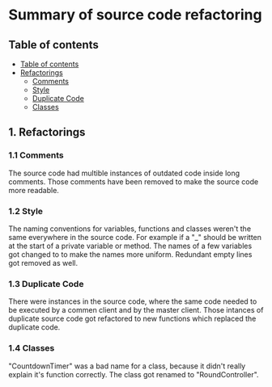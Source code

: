 # Summary of source code refactoring

## Table of contents

- [Table of contents](https://github.com/Tiaaam/GuessMaster/blob/master/docs/Summary_of_source_code_refactoring.md#table-of-contents)
- [Refactorings](https://github.com/Tiaaam/GuessMaster/blob/master/docs/Summary_of_source_code_refactoring.md#1-refactorings)
  - [Comments](https://github.com/Tiaaam/GuessMaster/blob/master/docs/Summary_of_source_code_refactoring.md#11-comments)
  - [Style](https://github.com/Tiaaam/GuessMaster/blob/master/docs/Summary_of_source_code_refactoring.md#12-style)
  - [Duplicate Code](https://github.com/Tiaaam/GuessMaster/blob/master/docs/Summary_of_source_code_refactoring.md#13-duplicate-code)
  - [Classes](https://github.com/Tiaaam/GuessMaster/blob/master/docs/Summary_of_source_code_refactoring.md#14-classes)

## 1. Refactorings

### 1.1 Comments
The source code had multible instances of outdated code inside long comments. 
Those comments have been removed to make the source code more readable.

### 1.2 Style
The naming conventions for variables, functions and classes weren't the same everywhere in the source code. For example if a "_" should be written at the start of a private variable or method. 
The names of a few variables got changed to to make the names more uniform.
Redundant empty lines got removed as well.

### 1.3 Duplicate Code
There were instances in the source code, where the same code needed to be executed by a commen client and by the master client. 
Those intances of duplicate source code got refactored to new functions which replaced the duplicate code.

### 1.4 Classes
"CountdownTimer" was a bad name for a class, because it didn't really explain it's function correctly. The class got renamed to "RoundController".


